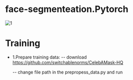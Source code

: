 # face-segmenteation.Pytorch
![1](https://user-images.githubusercontent.com/92161283/214219180-64441ea6-1da5-456f-9ea4-0acb4094ecb3.png)

# Training
+ 1.Prepare training data: -- download https://github.com/switchablenorms/CelebAMask-HQ

   -- change file path in the prepropess_data.py and run
